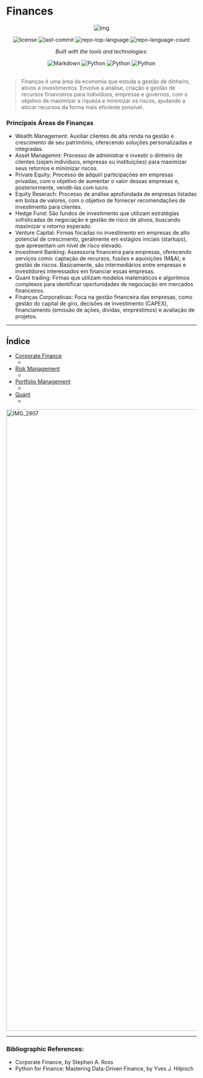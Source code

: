 # Finances

<div align="center">

![Img](https://github.com/user-attachments/assets/3320328e-efb4-49c8-bb23-6a1f55002648)
<!-- BADGES -->
<img src="https://img.shields.io/github/license/HenrySchall/Finances?style=flat&logo=opensourceinitiative&logoColor=white&color=0080ff" alt="license">
<img src="https://img.shields.io/github/last-commit/HenrySchall/Finances?style=flat&logo=git&logoColor=white&color=0080ff" alt="last-commit">
<img src="https://img.shields.io/github/languages/top/HenrySchall/Finances?style=flat&color=0080ff" alt="repo-top-language">
<img src="https://img.shields.io/github/languages/count/HenrySchall/Finances?style=flat&color=0080ff" alt="repo-language-count">

<em>Built with the tools and technologies:</em>

<img src="https://img.shields.io/badge/Markdown-000000.svg?style=flat&logo=Markdown&logoColor=white" alt="Markdown">
<img src="https://img.shields.io/badge/Python-3776AB.svg?style=flat&logo=Python&logoColor=white" alt="Python">
<img src="https://img.shields.io/badge/Jupyter%20Notebook-F37626?style?style=flat&logo=jupyter&logoColor=white" alt="Python">
<img src="https://img.shields.io/badge/R-276DC3?style?style=flat&logo=r&logoColor=white" alt="Python">

</div>
<br>

> Finanças é uma área da economia que estuda a gestão de dinheiro, ativos e investimentos. Envolve a análise, criação e gestão de recursos financeiros para indivíduos, empresas e governos, com o objetivo de maximizar a riqueza e minimizar os riscos, ajudando a alocar recursos da forma mais eficiente possível.

### Principais Áreas de Finanças
- Wealth Management: Auxiliar clientes de alta renda na gestão e crescimento de seu patrimônio, oferecendo soluções personalizadas e integradas. 
- Asset Managemnt: Processo de administrar e investir o dinheiro de clientes (sejam indivíduos, empresas ou instituições) para maximizar seus retornos e minimizar riscos.
- Private Equity: Processo de adquiri participações em empresas privadas, com o objetivo de aumentar o valor dessas empresas e, posteriormente, vendê-las com lucro.
- Equity Reserach: Processo de análise aprofundada de empresas listadas em bolsa de valores, com o objetivo de fornecer recomendações de investimento para clientes.
- Hedge Fund: São fundos de investimento que utilizam estratégias sofisticadas de negociação e gestão de risco de ativos, buscando maximizar o retorno esperado.
- Venture Capital: Firmas focadas no investimento em empresas de alto potencial de crescimento, geralmente em estágios iniciais (startups), que apresentam um nível de risco elevado.
- Investment Banking: Assessoria financeira para empresas, oferecendo serviços como: captação de recursos, fusões e aquisições (M&A), e gestão de riscos. Basicamente, são intermediários entre empresas e investidores interessados em financiar essas empresas.
- Quant trading: Firmas que utilizam modelos matemáticos e algoritmos complexos para identificar oportunidades de negociação em mercados financeiros.
- Finanças Corporativas: Foca na gestão financeira das empresas, como gestão do capital de giro, decisões de investimento (CAPEX), financiamento (emissão de ações, dívidas, empréstimos) e avaliação de projetos. 
  
---
## Índice

- [Corporate Finance]()
    - []()
- [Risk Management]()
    - []()
- [Portfolio Management]()
    - []()
- [Quant]()
    - []()

<img width="2360" height="1640" alt="IMG_2907" src="https://github.com/user-attachments/assets/bfb3cb52-fb5a-4d2c-8e71-0eae11e54331" />

---
### Bibliographic References:
- Corporate Finance, by Stephen A. Ross
- Python for Finance: Mastering Data-Driven Finance, by Yves J. Hilpisch
